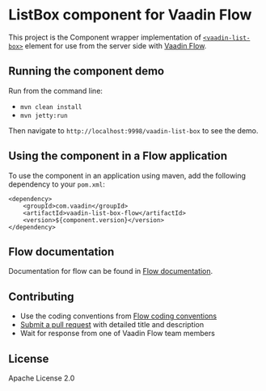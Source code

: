 # ListBox component for Vaadin Flow

This project is the Component wrapper implementation of [`<vaadin-list-box>`](https://github.com/vaadin/vaadin-list-box) element
for use from the server side with [Vaadin Flow](https://github.com/vaadin/flow).

## Running the component demo
Run from the command line:
- `mvn clean install`
- `mvn jetty:run`

Then navigate to `http://localhost:9998/vaadin-list-box` to see the demo.

## Using the component in a Flow application
To use the component in an application using maven,
add the following dependency to your `pom.xml`:
```
<dependency>
    <groupId>com.vaadin</groupId>
    <artifactId>vaadin-list-box-flow</artifactId>
    <version>${component.version}</version>
</dependency>
```

## Flow documentation
Documentation for flow can be found in [Flow documentation](https://github.com/vaadin/flow-and-components-documentation/blob/master/Overview.asciidoc).

## Contributing
- Use the coding conventions from [Flow coding conventions](https://github.com/vaadin/flow/tree/master/eclipse)
- [Submit a pull request](https://www.digitalocean.com/community/tutorials/how-to-create-a-pull-request-on-github) with detailed title and description
- Wait for response from one of Vaadin Flow team members

## License
Apache License 2.0

